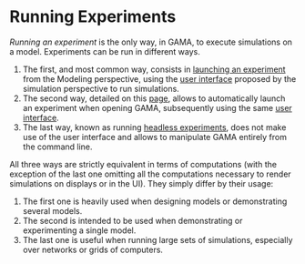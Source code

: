 
# Running Experiments



_Running an experiment_ is the only way, in GAMA, to execute simulations on a model. Experiments can be run in different ways.
  1. The first, and most common way, consists in [launching an experiment](https://github.com/mazarsju/gama_doc_17/wiki/References/PlatformDocumentation/RunningExperiments/LaunchingExperiments.md) from the Modeling perspective, using the [user interface](https://github.com/mazarsju/gama_doc_17/wiki/References/PlatformDocumentation/RunningExperiments/ExperimentsUserInterface.md) proposed by the simulation perspective to run simulations.
  1. The second way, detailed on this [page](https://github.com/mazarsju/gama_doc_17/wiki/References/PlatformDocumentation/InstallationAndLaunching/Launching.md), allows to automatically launch an experiment when opening GAMA, subsequently using the same [user interface](https://github.com/mazarsju/gama_doc_17/wiki/References/PlatformDocumentation/RunningExperiments/ExperimentsUserInterface.md).
  1. The last way, known as running [headless experiments](https://github.com/mazarsju/gama_doc_17/wiki/References/PlatformDocumentation/InstallationAndLaunching/Headless.md), does not make use of the user interface and allows to manipulate GAMA entirely from the command line.

All three ways are strictly equivalent in terms of computations (with the exception of the last one omitting all the computations necessary to render simulations on displays or in the UI). They simply differ by their usage:
  1. The first one is heavily used when designing models or demonstrating several models.
  1. The second is intended to be used when demonstrating or experimenting a single model.
  1. The last one is useful when running large sets of simulations, especially over networks or grids of computers.